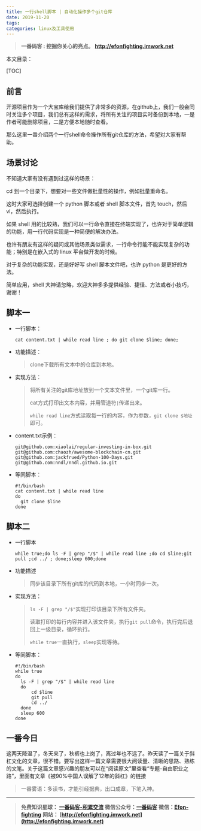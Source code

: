 ```yaml
---
title: 一行shell脚本 | 自动化操作多个git仓库
date: 2019-11-20
tags: 
categories: linux及工具使用
---
```



> **一番码客 : 挖掘你关心的亮点。**
> **http://efonfighting.imwork.net**

本文目录：

[TOC]

## 前言

开源项目作为一个大宝库给我们提供了非常多的资源，在github上，我们一般会同时关注多个项目，我们总有这样的需求，将所有关注的项目实时备份到本地，一是作者可能删除项目，二是方便本地随时查看。

那么这里一番介绍两个一行shell命令操作所有git仓库的方法，希望对大家有帮助。

<!--more-->

## 场景讨论

不知道大家有没有遇到过这样的场景：

cd 到一个目录下，想要对一些文件做批量性的操作，例如批量重命名。

这时大家可选择创建一个 python 脚本或者 shell 脚本文件，首先 touch，然后 vi，然后执行。

如果 shell 用的比较熟，我们可以一行命令直接在终端实现了，也许对于简单逻辑的功能，用一行代码实现是一种简便的解决办法。

也许有朋友有这样的疑问或其他场景类似需求，一行命令行能不能实现复杂的功能；特别是在嵌入式的 linux 平台做开发的时候。

对于复杂的功能实现，还是好好写 shell 脚本文件吧，也许 python 是更好的方法。

简单应用，shell 大神请忽略，欢迎大神多多提供经验、捷径、方法或者小技巧，谢谢！ 

## 脚本一

* 一行脚本：

  ```shell
  cat content.txt | while read line ; do git clone $line; done;
  ```

* 功能描述：

  > clone下载所有文本中的仓库到本地。


* 实现方法：

  > 将所有关注的git库地址放到一个文本文件里，一个git库一行。
  >
  > cat方式打印出文本内容，并用管道符`|`传递出来。
  >
  > `while read line`方式读取每一行的内容，作为参数，`git clone $地址`即可。

* content.txt示例：

  ```
  git@github.com:xiaolai/regular-investing-in-box.git
  git@github.com:chaozh/awesome-blockchain-cn.git
  git@github.com:jackfrued/Python-100-Days.git
  git@github.com:nndl/nndl.github.io.git
  ```

* 等同脚本：

  ```shell
  #!/bin/bash
  cat content.txt | while read line
  do
  	git clone $line
  done
  ```

  

## 脚本二

* 一行脚本

  ```shell
  while true;do ls -F | grep "/$" | while read line ;do cd $line;git pull ;cd ../ ; done;sleep 600;done
  ```

* 功能描述

  > 同步该目录下所有git库的代码到本地，一小时同步一次。

* 实现方法：

  > `ls -F | grep "/$"`实现打印该目录下所有文件夹。
  >
  > 读取打印的每行内容并进入该文件夹，执行`git pull`命令，执行完后退回上一级目录，循环执行。
  >
  > `while true`一直执行，`sleep`实现等待。

* 等同脚本：

  ```shell
  #!/bin/bash
  while true
  do
  	ls -F | grep "/$" | while read line
  	do
  		cd $line
  		git pull
  		cd ../
  	done
  	sleep 600
  done
  ```

## 一番今日

这两天降温了，冬天来了，秋裤也上岗了，离过年也不远了。昨天读了一篇关于斜杠文化的文章，很不错。要写出这样一篇文章需要很大阅读量、清晰的思路、熟练的文笔。关于这篇文章感兴趣的朋友可以在“阅读原文”里查看“专题-自由职业之路”，里面有文章《被90%中国人误解了12年的斜杠》的链接

> 一番雾语：多读书，才能引经据典，出口成章，下笔入神。

-------


> **免费知识星球： [一番码客-积累交流](http://efonfighting.imwork.net/efonmark-blog/%E7%AE%80%E4%BB%8B/zhishixingqiu1.png)**
> **微信公众号：[一番码客](http://efonfighting.imwork.net/efonmark-blog/%E7%AE%80%E4%BB%8B/guanzhu_1.jpg)**
> **微信：[Efon-fighting](http://efonfighting.imwork.net/efonmark-blog/%E7%AE%80%E4%BB%8B/weixin.jpg)**
> **网站： [http://efonfighting.imwork.net](http://efonfighting.imwork.net)**
